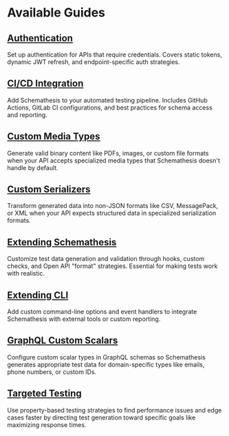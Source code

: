 # Available Guides

## **[Authentication](auth.md)**
Set up authentication for APIs that require credentials. Covers static tokens, dynamic JWT refresh, and endpoint-specific auth strategies.

## **[CI/CD Integration](cicd.md)**  
Add Schemathesis to your automated testing pipeline. Includes GitHub Actions, GitLab CI configurations, and best practices for schema access and reporting.

## **[Custom Media Types](custom-media-types.md)**
Generate valid binary content like PDFs, images, or custom file formats when your API accepts specialized media types that Schemathesis doesn't handle by default.

## **[Custom Serializers](custom-serializers.md)**
Transform generated data into non-JSON formats like CSV, MessagePack, or XML when your API expects structured data in specialized serialization formats.

## **[Extending Schemathesis](extending.md)**
Customize test data generation and validation through hooks, custom checks, and Open API "format" strategies. Essential for making tests work with realistic.

## **[Extending CLI](extending-cli.md)**
Add custom command-line options and event handlers to integrate Schemathesis with external tools or custom reporting.

## **[GraphQL Custom Scalars](graphql-custom-scalars.md)**
Configure custom scalar types in GraphQL schemas so Schemathesis generates appropriate test data for domain-specific types like emails, phone numbers, or custom IDs.

## **[Targeted Testing](targeted.md)**
Use property-based testing strategies to find performance issues and edge cases faster by directing test generation toward specific goals like maximizing response times.
